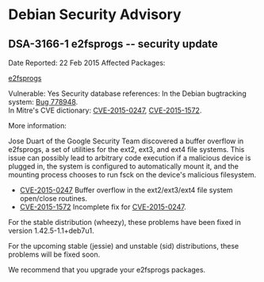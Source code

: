 
Debian Security Advisory
========================


DSA-3166-1 e2fsprogs -- security update
---------------------------------------



Date Reported:
22 Feb 2015
Affected Packages:

[e2fsprogs](https://packages.debian.org/src:e2fsprogs)

Vulnerable:
Yes
Security database references:
In the Debian bugtracking system: [Bug 778948](https://bugs.debian.org/cgi-bin/bugreport.cgi?bug=778948).  
In Mitre's CVE dictionary: [CVE-2015-0247](https://security-tracker.debian.org/tracker/CVE-2015-0247), [CVE-2015-1572](https://security-tracker.debian.org/tracker/CVE-2015-1572).  

More information:

Jose Duart of the Google Security Team discovered a buffer overflow
in e2fsprogs, a set of utilities for the ext2, ext3, and ext4 file
systems. This issue can possibly lead to arbitrary code execution if
a malicious device is plugged in, the system is configured to
automatically mount it, and the mounting process chooses to run fsck
on the device's malicious filesystem.


* [CVE-2015-0247](https://security-tracker.debian.org/tracker/CVE-2015-0247)
Buffer overflow in the ext2/ext3/ext4 file system open/close
 routines.
* [CVE-2015-1572](https://security-tracker.debian.org/tracker/CVE-2015-1572)
Incomplete fix for
 [CVE-2015-0247](https://security-tracker.debian.org/tracker/CVE-2015-0247).


For the stable distribution (wheezy), these problems have been fixed in
version 1.42.5-1.1+deb7u1.


For the upcoming stable (jessie) and unstable (sid) distributions,
these problems will be fixed soon.


We recommend that you upgrade your e2fsprogs packages.






